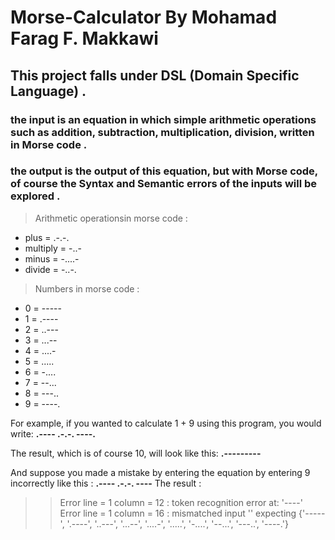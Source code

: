 # Morse-Calculator By Mohamad Farag F. Makkawi

## This project falls under DSL (Domain Specific Language) .
### the **input** is an equation in which simple arithmetic operations such as addition, subtraction, multiplication, division, written in Morse code .
### the **output** is the output of this equation, but with Morse code, of course the Syntax and Semantic errors of the inputs will be explored .

> Arithmetic operationsin morse code  : 
- plus =  .-.-. 
- multiply =  -..-
- minus =  -....-
- divide =  -..-.
          
> Numbers in morse code  :       
- 0 = -----
- 1 = .----
- 2 = ..---
- 3 = ...--
- 4 = ....-
- 5 = .....
- 6 = -....
- 7 = --...
- 8 = ---..
- 9 = ----.
 
For example, if you wanted to calculate 1 + 9 using this program, you would write:      **.---- .-.-. ----.**

The result, which is of course 10, will look like this:    **.---------**

And suppose you made a mistake by entering the equation by entering 9 incorrectly like this :     **.---- .-.-. ----**
The result :

>> Error line = 1 column = 12 : token recognition error at: '----'
>> Error line = 1 column = 16 : mismatched input '<EOF>' expecting {'-----', '.----', '..---', '...--', '....-', '.....', '-....', '--...', '---..', '----.'}
